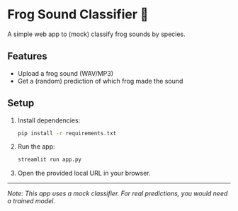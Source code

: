 # Frog Sound Classifier 🐸

A simple web app to (mock) classify frog sounds by species.

## Features
- Upload a frog sound (WAV/MP3)
- Get a (random) prediction of which frog made the sound

## Setup

1. Install dependencies:
   ```bash
   pip install -r requirements.txt
   ```

2. Run the app:
   ```bash
   streamlit run app.py
   ```

3. Open the provided local URL in your browser.

---
*Note: This app uses a mock classifier. For real predictions, you would need a trained model.* 